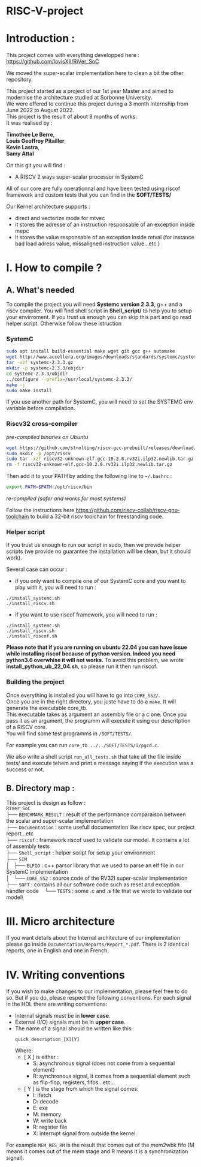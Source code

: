 # RISC-V-project

# Introduction :

This project comes with everything developped here :\
https://github.com/lovisXII/RiVer_SoC

We moved the super-scalar implementation here to clean a bit the other repository.

This project started as a project of our 1st year Master and aimed to modernise the architecture studied at Sorbonne University.\
We were offered to continue this project during a 3 month Internship from June 2022 to August 2022.\
This project is the result of about 8 months of works.\
It was realised by :

**Timothée Le Berre**,\
**Louis Geoffroy Pitailler**,\
**Kevin Lastra**,\
**Samy Attal**

 On this git you will find :
- A RISCV 2 ways super-scalar processor in 
SystemC

All of our core are fully operationnal and have been tested using riscof framework and custom tests that you can find in the **SOFT/TESTS/**

Our Kernel architecture supports :
* direct and vectorize mode for mtvec
* it stores the adresse of an instruction responsable of an exception inside mepc
* it stores the value responsable of an exception inside mtval (for instance bad load adress value, missaligned instruction value...etc )

# I. How to compile ?
## A. What's needed 

To compile the project you will need **Systemc version 2.3.3**, g++ and a riscv compiler.
You will find shell script in **Shell_script/** to help you to setup your envirroment. If you trust us enough you can skip this part and go read helper script. Otherwise follow these istruction

### SystemC
```bash
sudo apt install build-essential make wget git gcc g++ automake
wget http://www.accellera.org/images/downloads/standards/systemc/systemc-2.3.3.gz
tar -xzf systemc-2.3.3.gz
mkdir -p systemc-2.3.3/objdir
cd systemc-2.3.3/objdir
../configure --prefix=/usr/local/systemc-2.3.3/
make -j
sudo make install
```
If you use another path for SystemC, you will need to set the SYSTEMC env variable before compilation.

### Riscv32 cross-compiler
*pre-compiled binaries on Ubuntu*
```bash
wget https://github.com/stnolting/riscv-gcc-prebuilt/releases/download/rv32i-2.0.0/riscv32-unknown-elf.gcc-10.2.0.rv32i.ilp32.newlib.tar.gz
sudo mkdir -p /opt/riscv
sudo tar -xzf riscv32-unknown-elf.gcc-10.2.0.rv32i.ilp32.newlib.tar.gz -C /opt/riscv/
rm -f riscv32-unknown-elf.gcc-10.2.0.rv32i.ilp32.newlib.tar.gz
```
Then add it to your PATH by adding the following line to `~/.bashrc` : 
```bash
export PATH=$PATH:/opt/riscv/bin 
```
*re-compiled (safer and works for most systems)*

Follow the instructions here https://github.com/riscv-collab/riscv-gnu-toolchain to build a 32-bit riscv toolchain for freestanding code. 

### Helper script

If you trust us enough to run our script in sudo, then we provide helper scripts (we provide no guarantee the installation will be clean, but it should work).

Several case can occur :
- if you only want to compile one of our SystemC core and you want to play with it, you will need to run :
```
./install_systemc.sh
./install_riscv.sh
```
- if you want to use riscof framework, you will need to run :
```
./install_systemc.sh
./install_riscv.sh
./install_riscof.sh
```
**Please note that if you are running on ubuntu 22.04 you can have issue while installing riscof because of python version. Indeed you need python3.6 overwhise it will not works.**
To avoid this problem, we wrote **install_python_ub_22_04.sh**, so please run it then run riscof.

### Building the project

Once everything is installed you will have to go into ``CORE_SS2/``.\
Once you are in the right directory, you juste have to do a ```make```. It will generate the executable core_tb.\
This executable takes as argument an assembly file or a c one. Once you pass it as an argument, the programm will execute it using our descritption of a RISCV core.\
You will find some test programms in ``/SOFT/TESTS/``.

For example you can run ``core_tb ../../SOFT/TESTS/I/pgcd.c``.

We also write a shell script ``run_all_tests.sh`` that take all the file inside tests/ and execute tehem and print a message saying if the execution was a success or not.

## B. Directory map :

This project is design as follow :\
``RiVer_SoC``\
├── ``BENCHMARK_RESULT`` : result of the performance comparaison between the scalar and super-scalar implementation\
├── ``Documentation`` : some usefull documentation like riscv spec, our project report...etc\
├── ``riscof`` : framework riscof used to validate our model. It contains a lot of assembly tests\
├── ``Shell_script`` : helper script for setup your environment\
├── ``SIM``\
│   ├── ``ELFIO`` : c++ parsor library that we used to parse an elf file in our SystemC implementation\
│   └── ``CORE_SS2`` : source code of the RV32I super-scalar implementation\
├── ``SOFT`` : contains all our software code such as reset and exception handler code
    └── ``TESTS`` : some .c and .s file that we wrote to validate our model\

# III. Micro architecture

If you want details about the Internal architecture of our implemntation please go inside ``Documentation/Reports/Report_*.pdf``.
There is 2 identical reports, one in English and one in French. 

# IV. Writing conventions

If you wish to make changes to our implementation, please feel free to do so. But if you do, please respect the following conventions. For each signal in the HDL there are writing conventions:
* Internal signals must be in **lower case**.
* External (I/O) signals must be in **upper case**.
* The name of a signal should be written like this:
    ```
    quick_description_[X][Y]
    ```
    Where:
    * \[ X \] is either :
        * S: asynchronous signal (does not come from a sequential element) 
        * R: synchronous signal, it comes from a sequential element such as flip-flop, registers, fifos...etc...
    * [ Y ] is the stage from which the signal comes:
        * I: ifetch
        * D: decode
        * E: exe
        * M: memory
        * W: write back
        * R: register file
        * X: interrupt signal from outside the kernel.

For example ``MEM_RES_RM`` is the result that comes out of the mem2wbk fifo (M means it comes out of the mem stage and R means it is a synchronization signal).

